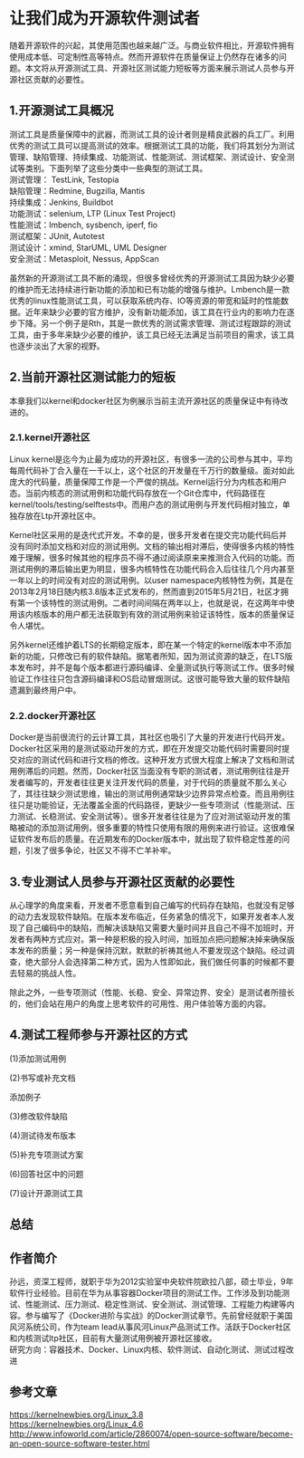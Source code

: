 # 让我们成为开源软件测试者
随着开源软件的兴起，其使用范围也越来越广泛。与商业软件相比，开源软件拥有使用成本低、可定制性高等特点。然而开源软件在质量保证上仍然存在诸多的问题。本文将从开源测试工具、开源社区测试能力短板等方面来展示测试人员参与开源社区贡献的必要性。
## 1.开源测试工具概况
测试工具是质量保障中的武器，而测试工具的设计者则是精良武器的兵工厂。利用优秀的测试工具可以提高测试的效率。根据测试工具的功能，我们将其划分为测试管理、缺陷管理、持续集成、功能测试、性能测试、测试框架、测试设计、安全测试等类别。下面列举了这些分类中一些典型的测试工具。<br>
测试管理： TestLink, Testopia<br>
缺陷管理：Redmine, Bugzilla, Mantis<br>
持续集成：Jenkins, Buildbot<br>
功能测试：selenium, LTP (Linux Test Project)<br>
性能测试：lmbench, sysbench, iperf, fio<br>
测试框架：JUnit, Autotest<br>
测试设计：xmind, StarUML, UML Designer<br>
安全测试：Metasploit, Nessus, AppScan<br>

虽然新的开源测试工具不断的涌现，但很多曾经优秀的开源测试工具因为缺少必要的维护而无法持续进行新功能的添加和已有功能的增强与维护。Lmbench是一款优秀的linux性能测试工具，可以获取系统内存、IO等资源的带宽和延时的性能数据。近年来缺少必要的官方维护，没有新功能添加，该工具在行业内的影响力在逐步下降。另一个例子是Rth，其是一款优秀的测试需求管理、测试过程跟踪的测试工具，由于多年来缺少必要的维护，该工具已经无法满足当前项目的需求，该工具也逐步淡出了大家的视野。

## 2.当前开源社区测试能力的短板
本章我们以kernel和docker社区为例展示当前主流开源社区的质量保证中有待改进的。<br>
### 2.1.kernel开源社区
Linux kernel是迄今为止最为成功的开源社区，有很多一流的公司参与其中，平均每周代码补丁合入量在一千以上，这个社区的开发量在千万行的数量级。面对如此庞大的代码量，质量保障工作是一个严俊的挑战。Kernel运行分为内核态和用户态。当前内核态的测试用例和功能代码存放在一个Git仓库中，代码路径在kernel/tools/testing/selftests中。而用户态的测试用例与开发代码相对独立，单独存放在Ltp开源社区中。

Kernel社区采用的是迭代式开发。不幸的是，很多开发者在提交完功能代码后并没有同时添加文档和对应的测试用例。文档的输出相对滞后，使得很多内核的特性难于理解，很多时候其他的程序员不得不通过阅读原来来推测合入代码的功能。而测试用例的滞后输出更为明显，很多内核特性在功能代码合入后往往几个月内甚至一年以上的时间没有对应的测试用例。以user namespace内核特性为例，其是在2013年2月18日随内核3.8版本正式发布的，然而直到2015年5月21日，社区才拥有第一个该特性的测试用例。二者时间间隔在两年以上，也就是说，在这两年中使用该内核版本的用户都无法获取到有效的测试用例来验证该特性，版本的质量保证令人堪忧。

另外kernel还维护着LTS的长期稳定版本，即在某一个特定的kernel版本中不添加新的功能，只修改已有的软件缺陷。据笔者所知，因为测试资源的缺乏，在LTS版本发布时，并不是每个版本都进行源码编译、全量测试执行等测试工作。很多时候验证工作往往只包含源码编译和OS启动冒烟测试。这很可能导致大量的软件缺陷遗漏到最终用户中。

### 2.2.docker开源社区
Docker是当前很流行的云计算工具，其社区也吸引了大量的开发进行代码开发。Docker社区采用的是测试驱动开发的方式，即在开发提交功能代码时需要同时提交对应的测试代码和进行文档的修改。这种开发方式很大程度上解决了文档和测试用例滞后的问题。然而，Docker社区当面没有专职的测试者，测试用例往往是开发者编写的，开发者往往更关注开发代码的质量，对于代码的质量就不那么关心了，其往往缺少测试思维，输出的测试用例通常缺少边界异常点检查。而且用例往往只是功能验证，无法覆盖全面的代码路径，更缺少一些专项测试（性能测试、压力测试、长稳测试、安全测试等）。很多开发者往往是为了应对测试驱动开发的策略被动的添加测试用例，很多重要的特性只使用有限的用例来进行验证。这很难保证软件发布后的质量。在近期发布的Docker版本中，就出现了软件稳定性差的问题，引发了很多争论，社区又不得不亡羊补牢。

## 3.专业测试人员参与开源社区贡献的必要性
从心理学的角度来看，开发者不愿意看到自己编写的代码存在缺陷，也就没有足够的动力去发现软件缺陷。在版本发布临近，任务紧急的情况下，如果开发者本人发现了自己编码中的缺陷，而解决该缺陷又需要大量时间并且自己不得不加班时，开发者有两种方式应对。第一种是积极的投入时间，加班加点把问题解决掉来确保版本发布的质量；另一种是保持沉默，默默的祈祷其他人不要发现这个缺陷。经过调查，绝大部分人会选择第二种方式，因为人性即如此，我们做任何事的时候都不要去轻易的挑战人性。

除此之外，一些专项测试（性能、长稳、安全、异常边界、安全）是测试者所擅长的，他们会站在用户的角度上思考软件的可用性、用户体验等方面的内容。
## 4.测试工程师参与开源社区的方式
(1)添加测试用例<br>

(2)书写或补充文档<br>

添加例子

(3)修改软件缺陷<br>

(4)测试待发布版本<br>

(5)补充专项测试方案<br>

(6)回答社区中的问题<br>

(7)设计开源测试工具<br>




## 总结


## 作者简介
孙远，资深工程师，就职于华为2012实验室中央软件院欧拉八部，硕士毕业，9年软件行业经验。目前在华为从事容器Docker项目的测试工作。工作涉及到功能测试、性能测试、压力测试、稳定性测试、安全测试、测试管理、工程能力构建等内容。参与编写了《Docker进阶与实战》的Docker测试章节。先前曾经就职于美国风河系统公司，作为team lead从事风河Linux产品测试工作。活跃于Docker社区和内核测试ltp社区，目前有大量测试用例被开源社区接收。<br>
研究方向：容器技术、Docker、Linux内核、软件测试、自动化测试、测试过程改进<br>
## 参考文章
https://kernelnewbies.org/Linux_3.8<br>
https://kernelnewbies.org/Linux_4.6<br>
http://www.infoworld.com/article/2860074/open-source-software/become-an-open-source-software-tester.html<br>



